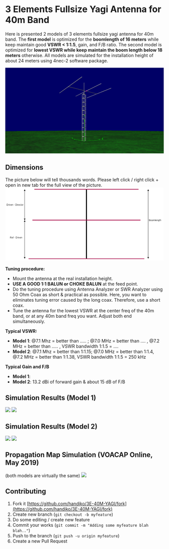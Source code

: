 # 3 Elements Fullsize Yagi Antenna for 40m Band
Here is presented 2 models of 3 elements fullsize yagi antenna for 40m band.
The **first model** is optimized for the **boomlength of 16 meters** while keep maintain good **VSWR < 1:1.5**, gain, and F/B ratio. The second model is optimized for **lowest VSWR while keep maintain the boom length below 18 meters** otherwise. All models are simulated for the installation height of about 24 meters using 4nec-2 software package.

![](./panoramic.png)

## Dimensions
The picture below will tell thousands words. Please left click / right click + open in new tab for the full view of the picture.
![](./yagi-diagram.png)

**Tuning procedure:**
* Mount the antenna at the real installation height.
* **USE A GOOD 1:1 BALUN or CHOKE BALUN** at the feed point.
* Do the tuning procedure using Antenna Analyzer or SWR Analyzer using 50 Ohm Coax as short & practical as possible. Here, you want to eliminates tuning error caused by the long coax. Therefore, use a short coax.
* Tune the antenna for the lowest VSWR at the center freq of the 40m band, or at any 40m band freq you want. Adjust both end simultaneously.

**Typical VSWR:**
* **Model 1**: @7.1 Mhz = better than ..... ; @7.0 MHz = better than .... , @7.2 MHz = better than ..... , VSWR bandwidth 1:1.5 = .... 
* **Model 2**: @7.1 Mhz = better than 1:1.15; @7.0 MHz = better than 1:1.4, @7.2 MHz = better than 1:1.38, VSWR bandwidth 1:1.5 = 250 kHz

**Typical Gain and F/B**
* **Model 1**: 
* **Model 2**: 13.2 dBi of forward gain & about 15 dB of F/B 

## Simulation Results (Model 1)
![](./VSWR15.png)
![](./patt15.png)

## Simulation Results (Model 2)
![](./VSWR10.png)
![](./patt10.png)

## Propagation Map Simulation (VOACAP Online, May 2019)
(both models are virtually the same)
![](./prop15peak.png)

## Contributing
1. Fork it [https://github.com/handiko/3E-40M-YAGI/fork](https://github.com/handiko/3E-40M-YAGI/fork)
2. Create new branch (`git checkout -b myfeature`)
3. Do some editing / create new feature
4. Commit your works (`git commit -m "Adding some myfeature blah blah.."`)
5. Push to the branch (`git push -u origin myfeature`)
6. Create a new Pull Request
